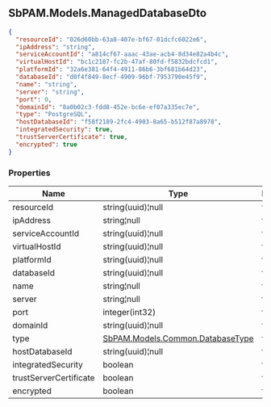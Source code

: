 
<h2 id="tocS_SbPAM.Models.ManagedDatabaseDto">SbPAM.Models.ManagedDatabaseDto</h2>

<a id="schemasbpam.models.manageddatabasedto"></a>
<a id="schema_SbPAM.Models.ManagedDatabaseDto"></a>
<a id="tocSsbpam.models.manageddatabasedto"></a>
<a id="tocssbpam.models.manageddatabasedto"></a>

```json
{
  "resourceId": "026d60bb-63a8-407e-bf67-01dcfc6022e6",
  "ipAddress": "string",
  "serviceAccountId": "a814cf67-aaac-43ae-acb4-8d34e82a4b4c",
  "virtualHostId": "bc1c2187-fc2b-47af-80fd-f5832bdcfcd1",
  "platformId": "32a6e381-64f4-4911-86b6-3bf681b64d23",
  "databaseId": "d0f4f849-8ecf-4909-96bf-7953790e45f9",
  "name": "string",
  "server": "string",
  "port": 0,
  "domainId": "8a0b02c3-fdd8-452e-bc6e-ef07a335ec7e",
  "type": "PostgreSQL",
  "hostDatabaseId": "f58f2189-2fc4-4903-8a65-b512f87a8978",
  "integratedSecurity": true,
  "trustServerCertificate": true,
  "encrypted": true
}

```

### Properties

|Name|Type|Required|Restrictions|Description|
|---|---|---|---|---|
|resourceId|string(uuid)¦null|false|none|none|
|ipAddress|string¦null|false|none|none|
|serviceAccountId|string(uuid)¦null|false|none|none|
|virtualHostId|string(uuid)¦null|false|none|none|
|platformId|string(uuid)¦null|false|none|none|
|databaseId|string(uuid)¦null|false|none|none|
|name|string¦null|false|none|none|
|server|string¦null|false|none|none|
|port|integer(int32)|false|none|none|
|domainId|string(uuid)¦null|false|none|none|
|type|[SbPAM.Models.Common.DatabaseType](#schemasbpam.models.common.databasetype)|false|none|none|
|hostDatabaseId|string(uuid)¦null|false|none|none|
|integratedSecurity|boolean|false|none|none|
|trustServerCertificate|boolean|false|none|none|
|encrypted|boolean|false|none|none|


